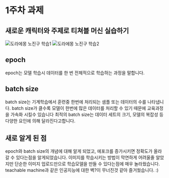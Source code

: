 # 1주차 과제
## 새로운 캐릭터와 주제로 티쳐블 머신 실습하기
![도라에몽 노진구 학습1](https://user-images.githubusercontent.com/128113698/228463241-5d84cc30-d8ac-4c18-a3bd-667166cf9552.png)
![도라에몽 노진구 학습2](https://user-images.githubusercontent.com/128113698/228463249-b3433e51-17d9-4b8f-a5ca-2705a4f39fc6.png)


## epoch
epoch는 모델 학습시 데이터를 한 번 전체적으로 학습하는 과정을 말합니다.

## batch size
batch size는 기계학습에서 훈련중 한번에 처리되는 샘플 또는 데이터의 수를 나타냅니다. 
batch size가 클수록 모델이 한번에 많은 데이터를 처리할 수 있기 때문에 교육과정을 가속화 시킬수 있습니다
최적의 batch size는 데이터 세트의 크기, 모델의 복잡성 등 다양한 요인에 의해 달라진다고합니다.

## 새로 알게 된 점
epoch와 batch size의 개념에 대해 알게 되었고, 에포크를 증가시키면 정확도가 올라갈 수 있다는점을 알게되었습니다.
이미지를 학습시키는 방법이 막연하게 어려울줄 알았지만 단순한 이미지 업로드만으로 학습모델을 만들 수 있다는점에 매우 놀라웠습니다.
teachable machine과 같은 인공지능에 대한 벽?이 무너진것 같아 즐거웠습니다. :)
